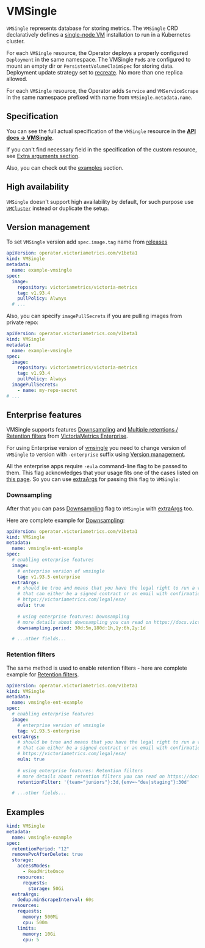 # VMSingle

`VMSingle` represents database for storing metrics.
The `VMSingle` CRD declaratively defines a [single-node VM](https://docs.victoriametrics.com/Single-server-VictoriaMetrics.html)
installation to run in a Kubernetes cluster.

For each `VMSingle` resource, the Operator deploys a properly configured `Deployment` in the same namespace.
The VMSingle `Pod`s are configured to mount an empty dir or `PersistentVolumeClaimSpec` for storing data.
Deployment update strategy set to [recreate](https://kubernetes.io/docs/concepts/workloads/controllers/deployment/#recreate-deployment).
No more than one replica allowed.

For each `VMSingle` resource, the Operator adds `Service` and `VMServiceScrape` in the same namespace prefixed with name from `VMSingle.metadata.name`.

## Specification

You can see the full actual specification of the `VMSingle` resource in the **[API docs -> VMSingle](https://docs.victoriametrics.com/operator/api.html#vmsingle)**.

If you can't find necessary field in the specification of the custom resource,
see [Extra arguments section](https://docs.victoriametrics.com/operator/resources/#extra-args).

Also, you can check out the [examples](#examples) section.

## High availability

`VMSingle` doesn't support high availability by default, for such purpose
use [`VMCluster`](https://docs.victoriametrics.com/operator/resources/vmcluster.html) instead or duplicate the setup.

## Version management

To set `VMSingle` version add `spec.image.tag` name from [releases](https://github.com/VictoriaMetrics/VictoriaMetrics/releases)

```yaml
apiVersion: operator.victoriametrics.com/v1beta1
kind: VMSingle
metadata:
  name: example-vmsingle
spec:
  image:
    repository: victoriametrics/victoria-metrics
    tag: v1.93.4
    pullPolicy: Always
  # ...
```

Also, you can specify `imagePullSecrets` if you are pulling images from private repo:

```yaml
apiVersion: operator.victoriametrics.com/v1beta1
kind: VMSingle
metadata:
  name: example-vmsingle
spec:
  image:
    repository: victoriametrics/victoria-metrics
    tag: v1.93.4
    pullPolicy: Always
  imagePullSecrets:
    - name: my-repo-secret
# ...
```

## Enterprise features

VMSingle supports features [Downsampling](https://docs.victoriametrics.com/#downsampling) 
and [Multiple retentions / Retention filters](https://docs.victoriametrics.com/#retention-filters)
from [VictoriaMetrics Enterprise](https://docs.victoriametrics.com/enterprise.html#victoriametrics-enterprise).

For using Enterprise version of [vmsingle](https://docs.victoriametrics.com/Single-server-VictoriaMetrics.html)
you need to change version of `VMSingle` to version with `-enterprise` suffix using [Version management](#version-management).

All the enterprise apps require `-eula` command-line flag to be passed to them.
This flag acknowledges that your usage fits one of the cases listed on [this page](https://docs.victoriametrics.com/enterprise.html#victoriametrics-enterprise).
So you can use [extraArgs](https://docs.victoriametrics.com/operator/resources/#extra-args) for passing this flag to `VMSingle`:

### Downsampling

After that you can pass [Downsampling](https://docs.victoriametrics.com/#downsampling)
flag to `VMSingle` with [extraArgs](https://docs.victoriametrics.com/operator/resources/#extra-args) too.

Here are complete example for [Downsampling](https://docs.victoriametrics.com/#downsampling):
 
```yaml
apiVersion: operator.victoriametrics.com/v1beta1
kind: VMSingle
metadata:
  name: vmsingle-ent-example
spec:
  # enabling enterprise features
  image:
    # enterprise version of vmsingle
    tag: v1.93.5-enterprise
  extraArgs:
    # should be true and means that you have the legal right to run a vmsingle enterprise
    # that can either be a signed contract or an email with confirmation to run the service in a trial period
    # https://victoriametrics.com/legal/esa/
    eula: true
    
    # using enterprise features: Downsampling
    # more details about downsampling you can read on https://docs.victoriametrics.com/#downsampling
    downsampling.period: 30d:5m,180d:1h,1y:6h,2y:1d

  # ...other fields...
```

### Retention filters

The same method is used to enable retention filters - here are complete example for [Retention filters](https://docs.victoriametrics.com/#retention-filters).

```yaml
apiVersion: operator.victoriametrics.com/v1beta1
kind: VMSingle
metadata:
  name: vmsingle-ent-example
spec:
  # enabling enterprise features
  image:
    # enterprise version of vmsingle
    tag: v1.93.5-enterprise
  extraArgs:
    # should be true and means that you have the legal right to run a vmsingle enterprise
    # that can either be a signed contract or an email with confirmation to run the service in a trial period
    # https://victoriametrics.com/legal/esa/
    eula: true
    
    # using enterprise features: Retention filters
    # more details about retention filters you can read on https://docs.victoriametrics.com/#retention-filters
    retentionFilter: '{team="juniors"}:3d,{env=~"dev|staging"}:30d'

  # ...other fields...
```

## Examples

```yaml
kind: VMSingle
metadata:
  name: vmsingle-example
spec:
  retentionPeriod: "12"
  removePvcAfterDelete: true
  storage:
    accessModes:
      - ReadWriteOnce
    resources:
      requests:
        storage: 50Gi
  extraArgs:
    dedup.minScrapeInterval: 60s
  resources:
    requests:
      memory: 500Mi
      cpu: 500m
    limits:
      memory: 10Gi
      cpu: 5
```
